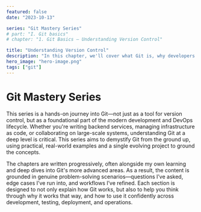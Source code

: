 ```yaml
---
featured: false
date: "2023-10-13"

series: "Git Mastery Series"
# part: "I. Git basics"
# chapter: "1. Git Basics — Understanding Version Control"

title: "Understanding Version Control"
description: "In this chapter, we'll cover what Git is, why developers and DevOps engineers need it, and how to start tracking code for a real project."
hero_image: "hero-image.png"
tags: ["git"]
---
```


# Git Mastery Series

This series is a hands-on journey into Git—not just as a tool for version control, but as a foundational part of the modern development and DevOps lifecycle. Whether you're writing backend services, managing infrastructure as code, or collaborating on large-scale systems, understanding Git at a deep level is critical. This series aims to demystify Git from the ground up, using practical, real-world examples and a single evolving project to ground the concepts.

The chapters are written progressively, often alongside my own learning and deep dives into Git's more advanced areas. As a result, the content is grounded in genuine problem-solving scenarios—questions I’ve asked, edge cases I’ve run into, and workflows I’ve refined. Each section is designed to not only explain how Git works, but also to help you think through why it works that way, and how to use it confidently across development, testing, deployment, and operations.
